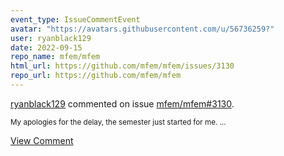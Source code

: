 ```yaml
---
event_type: IssueCommentEvent
avatar: "https://avatars.githubusercontent.com/u/56736259?"
user: ryanblack129
date: 2022-09-15
repo_name: mfem/mfem
html_url: https://github.com/mfem/mfem/issues/3130
repo_url: https://github.com/mfem/mfem
---
```


<a href='https://github.com/ryanblack129' target='_blank'>ryanblack129</a> commented on issue <a href='https://github.com/mfem/mfem/issues/3130' target='_blank'>mfem/mfem#3130</a>.

<small>My apologies for the delay, the semester just started for me....</small>

<a href='https://github.com/mfem/mfem/issues/3130' target='_blank'>View Comment</a>